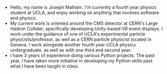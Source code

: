 - Hello, my name is Joseph Malham. I'm currently a fourth year physics student at UCLA, and enjoy working on anything that involves software and physics.
- My current work is oriented around the CMS detector at CERN's Large Hadron Collider, specifically developing Unity-based VR event displays. I work under the guidance of one of UCLA's experimental particle physicists/professor, as well as a CERN particle physicist located in Geneva. I work alongside another fourth year UCLA physics undergraduate, as well as with one third and second year.
- I have 3 years of experience doing various Python projects. The past year, I have taken more initiative in developing my Python skills past what I have been taught in class.

<!---
jdmalham/jdmalham is a ✨ special ✨ repository because its `README.md` (this file) appears on your GitHub profile.
You can click the Preview link to take a look at your changes.
--->
